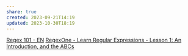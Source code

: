 ```yaml
---
share: true
created: 2023-09-21T14:19
updated: 2023-10-30T18:19
---
```

[Regex 101 - EN](https://regexlearn.com/learn/regex101)
[RegexOne - Learn Regular Expressions - Lesson 1: An Introduction, and the ABCs](https://regexone.com/)
